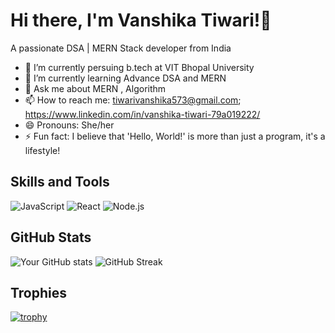 # Hi there, I'm Vanshika Tiwari!👋 
A passionate DSA | MERN Stack developer from India

- 🔭 I’m currently persuing b.tech at VIT Bhopal University
- 🌱 I’m currently learning Advance DSA and MERN
- 💬 Ask me about MERN , Algorithm
- 📫 How to reach me: tiwarivanshika573@gmail.com; https://www.linkedin.com/in/vanshika-tiwari-79a019222/
- 😄 Pronouns: She/her
- ⚡ Fun fact: I believe that 'Hello, World!' is more than just a program, it's a lifestyle!

## Skills and Tools
![JavaScript](https://img.shields.io/badge/JavaScript-yellow?logo=javascript&logoColor=white)
![React](https://img.shields.io/badge/React-blue?logo=react&logoColor=white)
![Node.js](https://img.shields.io/badge/Node.js-green?logo=node.js&logoColor=white)

## GitHub Stats
![Your GitHub stats](https://github-readme-stats.vercel.app/api?username=https://github.com/vanshikatiwary&show_icons=true&theme=radical)
![GitHub Streak](https://github-readme-streak-stats.herokuapp.com/?user=https://github.com/vanshikatiwary&theme=dark)

## Trophies
[![trophy](https://github-profile-trophy.vercel.app/?username=https://github.com/vanshikatiwary)](https://github.com/ryo-ma/github-profile-trophy)


